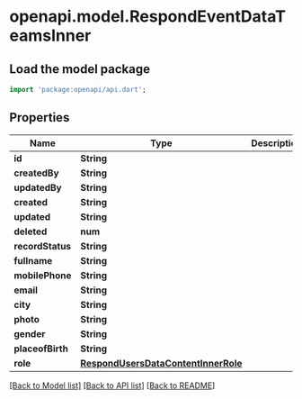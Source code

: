 # openapi.model.RespondEventDataTeamsInner

## Load the model package
```dart
import 'package:openapi/api.dart';
```

## Properties
Name | Type | Description | Notes
------------ | ------------- | ------------- | -------------
**id** | **String** |  | 
**createdBy** | **String** |  | 
**updatedBy** | **String** |  | 
**created** | **String** |  | 
**updated** | **String** |  | 
**deleted** | **num** |  | 
**recordStatus** | **String** |  | 
**fullname** | **String** |  | 
**mobilePhone** | **String** |  | 
**email** | **String** |  | 
**city** | **String** |  | 
**photo** | **String** |  | [optional] 
**gender** | **String** |  | 
**placeofBirth** | **String** |  | 
**role** | [**RespondUsersDataContentInnerRole**](RespondUsersDataContentInnerRole.md) |  | 

[[Back to Model list]](../README.md#documentation-for-models) [[Back to API list]](../README.md#documentation-for-api-endpoints) [[Back to README]](../README.md)


